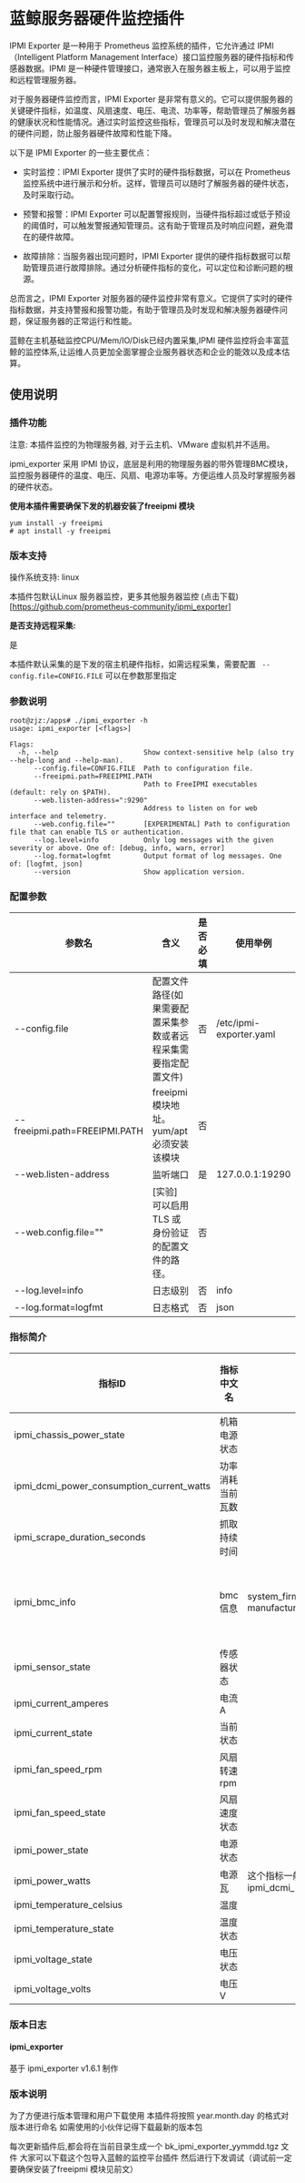 # 蓝鲸服务器硬件监控插件

IPMI Exporter 是一种用于 Prometheus 监控系统的插件，它允许通过 IPMI（Intelligent Platform Management Interface）接口监控服务器的硬件指标和传感器数据。IPMI 是一种硬件管理接口，通常嵌入在服务器主板上，可以用于监控和远程管理服务器。

对于服务器硬件监控而言，IPMI Exporter 是非常有意义的。它可以提供服务器的关键硬件指标，如温度、风扇速度、电压、电流、功率等，帮助管理员了解服务器的健康状况和性能情况。通过实时监控这些指标，管理员可以及时发现和解决潜在的硬件问题，防止服务器硬件故障和性能下降。

以下是 IPMI Exporter 的一些主要优点：

- 实时监控：IPMI Exporter 提供了实时的硬件指标数据，可以在 Prometheus 监控系统中进行展示和分析。这样，管理员可以随时了解服务器的硬件状态，及时采取行动。

- 预警和报警：IPMI Exporter 可以配置警报规则，当硬件指标超过或低于预设的阈值时，可以触发警报通知管理员。这有助于管理员及时响应问题，避免潜在的硬件故障。

- 故障排除：当服务器出现问题时，IPMI Exporter 提供的硬件指标数据可以帮助管理员进行故障排除。通过分析硬件指标的变化，可以定位和诊断问题的根源。

总而言之，IPMI Exporter 对服务器的硬件监控非常有意义。它提供了实时的硬件指标数据，并支持警报和报警功能，有助于管理员及时发现和解决服务器硬件问题，保证服务器的正常运行和性能。

蓝鲸在主机基础监控CPU/Mem/IO/Disk已经内置采集,IPMI 硬件监控将会丰富蓝鲸的监控体系,让运维人员更加全面掌握企业服务器状态和企业的能效以及成本估算。

## 使用说明

### 插件功能

注意: 本插件监控的为物理服务器, 对于云主机、VMware 虚拟机并不适用。

ipmi_exporter 采用 IPMI 协议，底层是利用的物理服务器的带外管理BMC模块，监控服务器硬件的温度、电压、风扇、电源功率等。方便运维人员及时掌握服务器的硬件状态。

**使用本插件需要确保下发的机器安装了freeipmi 模块**

```
yum install -y freeipmi
# apt install -y freeipmi
```


### 版本支持


操作系统支持: linux

本插件包默认Linux 服务器监控，更多其他服务器监控 (点击下载)[https://github.com/prometheus-community/ipmi_exporter]



**是否支持远程采集:**

是

本插件默认采集的是下发的宿主机硬件指标，如需远程采集，需要配置 ` --config.file=CONFIG.FILE` 可以在参数那里指定

### 参数说明

```
root@zjz:/apps# ./ipmi_exporter -h
usage: ipmi_exporter [<flags>]

Flags:
  -h, --help                     Show context-sensitive help (also try --help-long and --help-man).
      --config.file=CONFIG.FILE  Path to configuration file.
      --freeipmi.path=FREEIPMI.PATH
                                 Path to FreeIPMI executables (default: rely on $PATH).
      --web.listen-address=":9290"
                                 Address to listen on for web interface and telemetry.
      --web.config.file=""       [EXPERIMENTAL] Path to configuration file that can enable TLS or authentication.
      --log.level=info           Only log messages with the given severity or above. One of: [debug, info, warn, error]
      --log.format=logfmt        Output format of log messages. One of: [logfmt, json]
      --version                  Show application version.

```


### 配置参数


| **参数名**                       | **含义**                           | **是否必填** | **使用举例**                |
|-------------------------------|----------------------------------|----------|-------------------------|
| --config.file                 | 配置文件路径(如果需要配置采集参数或者远程采集需要指定配置文件) | 否        | /etc/ipmi-exporter.yaml |
| --freeipmi.path=FREEIPMI.PATH | freeipmi 模块地址。 yum/apt 必须安装该模块   | 否        |                         |
| --web.listen-address          | 监听端口                             | 是        | 127.0.0.1:19290         |
| --web.config.file=""          | [实验] 可以启用 TLS 或身份验证的配置文件的路径。     | 否        |                         |
| --log.level=info              | 日志级别                             | 否        | info                    |
| --log.format=logfmt           | 日志格式                             | 否        | json                    |



### 指标简介


| 指标ID                                      | 指标中文名    | 维度ID                                                            | 维度含义   | 单位     |
|-------------------------------------------|----------|-----------------------------------------------------------------|--------|--------|
| ipmi_chassis_power_state                  | 机箱电源状态   |                                                                 |        |        |
| ipmi_dcmi_power_consumption_current_watts | 功率消耗当前瓦数 |                                                                 |        |        |
| ipmi_scrape_duration_seconds              | 抓取持续时间   |                                                                 |        |        |
| ipmi_bmc_info                             | bmc信息    | system_firmware_version firmware_revision manufacturer_id       | 系统固件版本 | string |
| ipmi_sensor_state                         | 传感器状态    |                                                                 |        |        |
| ipmi_current_amperes                      | 电流A      |                                                                 |        |        |
| ipmi_current_state                        | 当前状态     |                                                                 |        |        |
| ipmi_fan_speed_rpm                        | 风扇转速rpm  |                                                                 |        |        |
| ipmi_fan_speed_state                      | 风扇速度状态   |                                                                 |        |        |
| ipmi_power_state                          | 电源状态     |                                                                 |        |        |
| ipmi_power_watts                          | 电源瓦      | 这个指标一般不是反应实际功率消耗(建议使用ipmi_dcmi_power_consumption_current_watts) |        |        |
| ipmi_temperature_celsius                  | 温度       |                                                                 |        |        |
| ipmi_temperature_state                    | 温度状态     |                                                                 |        |        |
| ipmi_voltage_state                        | 电压状态     |                                                                 |        |        |
| ipmi_voltage_volts                        | 电压V      |                                                                 |        |        |


### 版本日志

#### ipmi_exporter 

基于 ipmi_exporter v1.6.1 制作

### 版本说明

为了方便进行版本管理和用户下载使用
本插件将按照  year.month.day 的格式对版本进行命名
如需使用的小伙伴记得下载最新的版本包

每次更新插件后,都会将在当前目录生成一个 
bk_ipmi_exporter_yymmdd.tgz 文件
大家可以下载这个包导入蓝鲸的监控平台插件
然后进行下发调试（调试前一定要确保安装了freeipmi 模块见前文）
